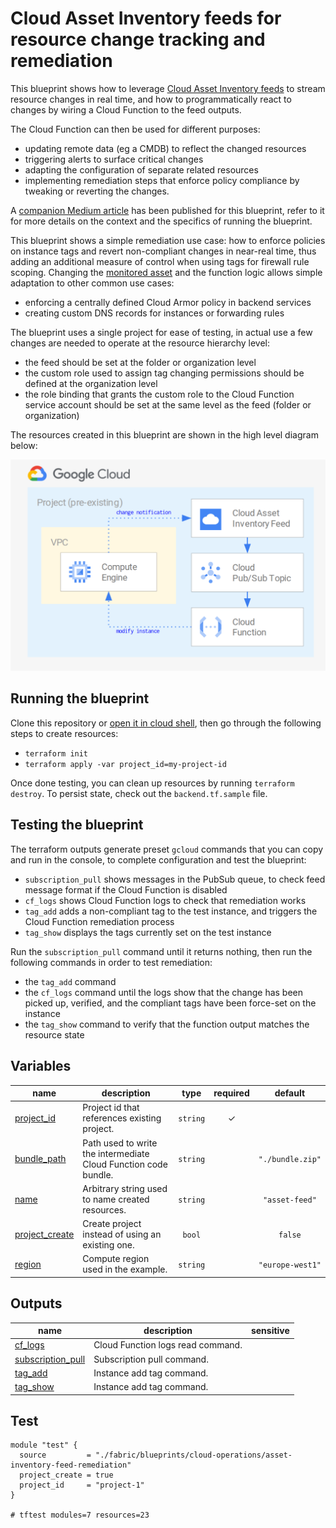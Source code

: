 # Cloud Asset Inventory feeds for resource change tracking and remediation

This blueprint shows how to leverage [Cloud Asset Inventory feeds](https://cloud.google.com/asset-inventory/docs/monitoring-asset-changes) to stream resource changes in real time, and how to programmatically react to changes by wiring a Cloud Function to the feed outputs.

The Cloud Function can then be used for different purposes:

- updating remote data (eg a CMDB) to reflect the changed resources
- triggering alerts to surface critical changes
- adapting the configuration of separate related resources
- implementing remediation steps that enforce policy compliance by tweaking or reverting the changes.

A [companion Medium article](https://medium.com/google-cloud/using-cloud-asset-inventory-feeds-for-dynamic-configuration-and-policy-enforcement-c37b6a590c49) has been published for this blueprint, refer to it for more details on the context and the specifics of running the blueprint.

This blueprint shows a simple remediation use case: how to enforce policies on instance tags and revert non-compliant changes in near-real time, thus adding an additional measure of control when using tags for firewall rule scoping. Changing the [monitored asset](https://cloud.google.com/asset-inventory/docs/supported-asset-types) and the function logic allows simple adaptation to other common use cases:

- enforcing a centrally defined Cloud Armor policy in backend services
- creating custom DNS records for instances or forwarding rules

The blueprint uses a single project for ease of testing, in actual use a few changes are needed to operate at the resource hierarchy level:

- the feed should be set at the folder or organization level
- the custom role used to assign tag changing permissions should be defined at the organization level
- the role binding that grants the custom role to the Cloud Function service account should be set at the same level as the feed (folder or organization)

The resources created in this blueprint are shown in the high level diagram below:

<img src="diagram.png" width="640px">


## Running the blueprint

Clone this repository or [open it in cloud shell](https://ssh.cloud.google.com/cloudshell/editor?cloudshell_git_repo=https%3A%2F%2Fgithub.com%2Fterraform-google-modules%2Fcloud-foundation-fabric&cloudshell_print=cloud-shell-readme.txt&cloudshell_working_dir=blueprints%2Fcloud-operations%2Fasset-inventory-feed-remediation), then go through the following steps to create resources:

- `terraform init`
- `terraform apply -var project_id=my-project-id`

Once done testing, you can clean up resources by running `terraform destroy`. To persist state, check out the `backend.tf.sample` file.

## Testing the blueprint

The terraform outputs generate preset `gcloud` commands that you can copy and run in the console, to complete configuration and test the blueprint:

- `subscription_pull` shows messages in the PubSub queue, to check feed message format if the Cloud Function is disabled
- `cf_logs` shows Cloud Function logs to check that remediation works
- `tag_add` adds a non-compliant tag to the test instance, and triggers the Cloud Function remediation process
- `tag_show` displays the tags currently set on the test instance

Run the `subscription_pull` command until it returns nothing, then run the following commands in order to test remediation:

- the `tag_add` command
- the `cf_logs` command until the logs show that the change has been picked up, verified, and the compliant tags have been force-set on the instance
- the `tag_show` command to verify that the function output matches the resource state
<!-- BEGIN TFDOC -->

## Variables

| name | description | type | required | default |
|---|---|:---:|:---:|:---:|
| [project_id](variables.tf#L35) | Project id that references existing project. | <code>string</code> | ✓ |  |
| [bundle_path](variables.tf#L17) | Path used to write the intermediate Cloud Function code bundle. | <code>string</code> |  | <code>&#34;.&#47;bundle.zip&#34;</code> |
| [name](variables.tf#L23) | Arbitrary string used to name created resources. | <code>string</code> |  | <code>&#34;asset-feed&#34;</code> |
| [project_create](variables.tf#L29) | Create project instead of using an existing one. | <code>bool</code> |  | <code>false</code> |
| [region](variables.tf#L40) | Compute region used in the example. | <code>string</code> |  | <code>&#34;europe-west1&#34;</code> |

## Outputs

| name | description | sensitive |
|---|---|:---:|
| [cf_logs](outputs.tf#L17) | Cloud Function logs read command. |  |
| [subscription_pull](outputs.tf#L29) | Subscription pull command. |  |
| [tag_add](outputs.tf#L39) | Instance add tag command. |  |
| [tag_show](outputs.tf#L49) | Instance add tag command. |  |

<!-- END TFDOC -->

## Test

```hcl
module "test" {
  source         = "./fabric/blueprints/cloud-operations/asset-inventory-feed-remediation"
  project_create = true
  project_id     = "project-1"
}

# tftest modules=7 resources=23
```
